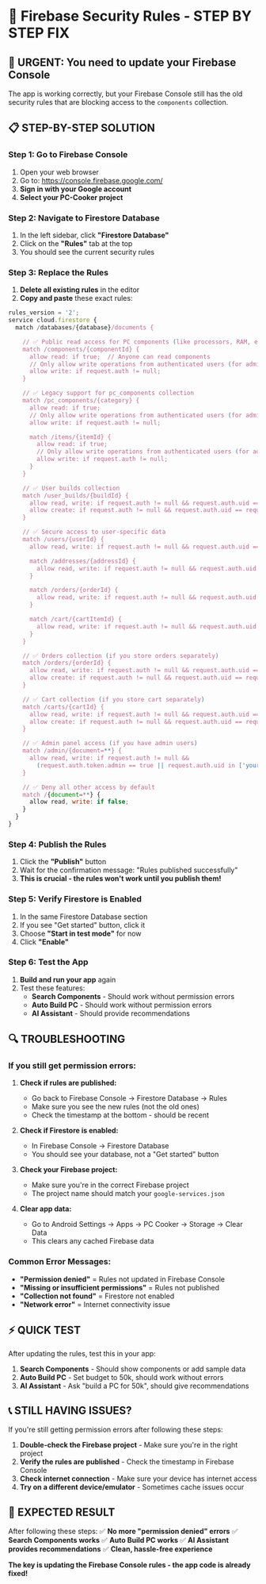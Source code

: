 # 🔧 Firebase Security Rules - STEP BY STEP FIX

## 🚨 URGENT: You need to update your Firebase Console

The app is working correctly, but your Firebase Console still has the old security rules that are blocking access to the `components` collection.

## 📋 STEP-BY-STEP SOLUTION

### Step 1: Go to Firebase Console
1. Open your web browser
2. Go to: https://console.firebase.google.com/
3. **Sign in with your Google account**
4. **Select your PC-Cooker project**

### Step 2: Navigate to Firestore Database
1. In the left sidebar, click **"Firestore Database"**
2. Click on the **"Rules"** tab at the top
3. You should see the current security rules

### Step 3: Replace the Rules
1. **Delete all existing rules** in the editor
2. **Copy and paste** these exact rules:

```javascript
rules_version = '2';
service cloud.firestore {
  match /databases/{database}/documents {

    // ✅ Public read access for PC components (like processors, RAM, etc.)
    match /components/{componentId} {
      allow read: if true;  // Anyone can read components
      // Only allow write operations from authenticated users (for admin panel)
      allow write: if request.auth != null;
    }

    // ✅ Legacy support for pc_components collection
    match /pc_components/{category} {
      allow read: if true;
      // Only allow write operations from authenticated users (for admin panel)
      allow write: if request.auth != null;

      match /items/{itemId} {
        allow read: if true;
        // Only allow write operations from authenticated users (for admin panel)
        allow write: if request.auth != null;
      }
    }

    // ✅ User builds collection
    match /user_builds/{buildId} {
      allow read, write: if request.auth != null && request.auth.uid == resource.data.userId;
      allow create: if request.auth != null && request.auth.uid == request.resource.data.userId;
    }

    // ✅ Secure access to user-specific data
    match /users/{userId} {
      allow read, write: if request.auth != null && request.auth.uid == userId;

      match /addresses/{addressId} {
        allow read, write: if request.auth != null && request.auth.uid == userId;
      }

      match /orders/{orderId} {
        allow read, write: if request.auth != null && request.auth.uid == userId;
      }

      match /cart/{cartItemId} {
        allow read, write: if request.auth != null && request.auth.uid == userId;
      }
    }

    // ✅ Orders collection (if you store orders separately)
    match /orders/{orderId} {
      allow read, write: if request.auth != null && request.auth.uid == resource.data.userId;
      allow create: if request.auth != null && request.auth.uid == request.resource.data.userId;
    }

    // ✅ Cart collection (if you store cart separately)
    match /carts/{cartId} {
      allow read, write: if request.auth != null && request.auth.uid == resource.data.userId;
      allow create: if request.auth != null && request.auth.uid == request.resource.data.userId;
    }

    // ✅ Admin panel access (if you have admin users)
    match /admin/{document=**} {
      allow read, write: if request.auth != null && 
        (request.auth.token.admin == true || request.auth.uid in ['your-admin-uid-here']);
    }

    // ✅ Deny all other access by default
    match /{document=**} {
      allow read, write: if false;
    }
  }
}
```

### Step 4: Publish the Rules
1. Click the **"Publish"** button
2. Wait for the confirmation message: "Rules published successfully"
3. **This is crucial - the rules won't work until you publish them!**

### Step 5: Verify Firestore is Enabled
1. In the same Firestore Database section
2. If you see "Get started" button, click it
3. Choose **"Start in test mode"** for now
4. Click **"Enable"**

### Step 6: Test the App
1. **Build and run your app** again
2. Test these features:
   - **Search Components** - Should work without permission errors
   - **Auto Build PC** - Should work without permission errors
   - **AI Assistant** - Should provide recommendations

## 🔍 TROUBLESHOOTING

### If you still get permission errors:

1. **Check if rules are published:**
   - Go back to Firebase Console → Firestore Database → Rules
   - Make sure you see the new rules (not the old ones)
   - Check the timestamp at the bottom - should be recent

2. **Check if Firestore is enabled:**
   - In Firebase Console → Firestore Database
   - You should see your database, not a "Get started" button

3. **Check your Firebase project:**
   - Make sure you're in the correct Firebase project
   - The project name should match your `google-services.json`

4. **Clear app data:**
   - Go to Android Settings → Apps → PC Cooker → Storage → Clear Data
   - This clears any cached Firebase data

### Common Error Messages:
- **"Permission denied"** = Rules not updated in Firebase Console
- **"Missing or insufficient permissions"** = Rules not published
- **"Collection not found"** = Firestore not enabled
- **"Network error"** = Internet connectivity issue

## ⚡ QUICK TEST

After updating the rules, test this in your app:

1. **Search Components** - Should show components or add sample data
2. **Auto Build PC** - Set budget to 50k, should work without errors
3. **AI Assistant** - Ask "build a PC for 50k", should give recommendations

## 📞 STILL HAVING ISSUES?

If you're still getting permission errors after following these steps:

1. **Double-check the Firebase project** - Make sure you're in the right project
2. **Verify the rules are published** - Check the timestamp in Firebase Console
3. **Check internet connection** - Make sure your device has internet access
4. **Try on a different device/emulator** - Sometimes cache issues occur

## 🎯 EXPECTED RESULT

After following these steps:
✅ **No more "permission denied" errors**
✅ **Search Components works**
✅ **Auto Build PC works**
✅ **AI Assistant provides recommendations**
✅ **Clean, hassle-free experience**

**The key is updating the Firebase Console rules - the app code is already fixed!** 